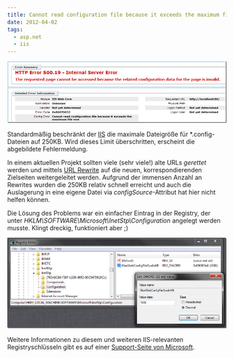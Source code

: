 ```yaml
---
title: Cannot read configuration file because it exceeds the maximum file size
date: 2012-04-02
tags:
  - asp.net
  - iis
---
```

![](/images/webconfig_size_exceeded_1.png)

Standardmäßig beschränkt der [IIS](http://www.iis.net/) die maximale Dateigröße für *.config-Dateien auf 250KB. Wird dieses Limit überschritten, erscheint die abgebildete Fehlermeldung.

In einem aktuellen Projekt sollten viele (sehr viele!) alte URLs *gerettet* werden und mittels [URL Rewrite](http://www.iis.net/downloads/microsoft/url-rewrite) auf die neuen, korrespondierenden Zielseiten weitergeleitet werden. Aufgrund der immensen Anzahl an Rewrites wurden die 250KB relativ schnell erreicht und auch die Auslagerung in eine eigene Datei via *configSource*-Attribut hat hier nicht helfen können.

Die Lösung des Problems war ein einfacher Eintrag in der Registry, der unter *HKLM\SOFTWARE\Microsoft\InetStp\Configuration* angelegt werden musste. Klingt dreckig, funktioniert aber ;)

![](/images/webconfig_size_exceeded_2.png)

Weitere Informationen zu diesem und weiteren IIS-relevanten Registryschlüsseln gibt es auf einer [Support-Seite von Microsoft](http://support.microsoft.com/kb/954864).
